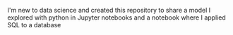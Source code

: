 I'm new to data science and created this repository to share a model I explored with python in Jupyter notebooks and a notebook where I applied SQL to a database
